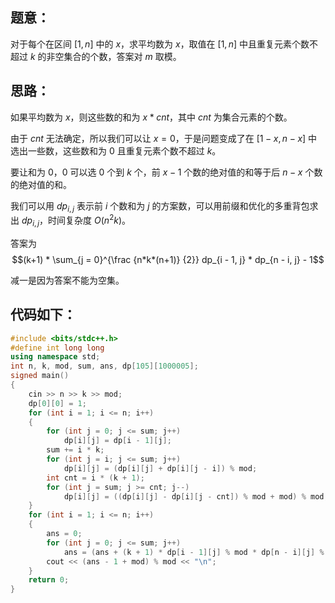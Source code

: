 ## 题意：

对于每个在区间 $[1, n]$ 中的 $x$，求平均数为 $x$，取值在 $[1, n]$ 中且重复元素个数不超过 $k$ 的非空集合的个数，答案对 $m$ 取模。

## 思路：

如果平均数为 $x$，则这些数的和为 $x*cnt$，其中 $cnt$ 为集合元素的个数。

由于 $cnt$ 无法确定，所以我们可以让 $x=0$，于是问题变成了在 $[1 - x, n - x]$ 中选出一些数，这些数和为 $0$ 且重复元素个数不超过 $k$。

要让和为 $0$，$0$ 可以选 $0$ 个到 $k$ 个，前 $x-1$ 个数的绝对值的和等于后 $n-x$ 个数的绝对值的和。

我们可以用 $dp_{i, j}$ 表示前 $i$ 个数和为 $j$ 的方案数，可以用前缀和优化的多重背包求出 $dp_{i, j}$，时间复杂度 $O(n^{2}k)$。

答案为
$$(k+1) * \sum_{j = 0}^{\frac {n*k*(n+1)} {2}} dp_{i - 1, j} * dp_{n - i, j} - 1$$

减一是因为答案不能为空集。

## 代码如下：

```cpp
#include <bits/stdc++.h>
#define int long long
using namespace std;
int n, k, mod, sum, ans, dp[105][1000005];
signed main()
{
    cin >> n >> k >> mod;
    dp[0][0] = 1;
    for (int i = 1; i <= n; i++)
    {
        for (int j = 0; j <= sum; j++)
            dp[i][j] = dp[i - 1][j];
        sum += i * k;
        for (int j = i; j <= sum; j++)
            dp[i][j] = (dp[i][j] + dp[i][j - i]) % mod;
        int cnt = i * (k + 1);
        for (int j = sum; j >= cnt; j--)
            dp[i][j] = ((dp[i][j] - dp[i][j - cnt]) % mod + mod) % mod;
    }
    for (int i = 1; i <= n; i++)
    {
        ans = 0;
        for (int j = 0; j <= sum; j++)
            ans = (ans + (k + 1) * dp[i - 1][j] % mod * dp[n - i][j] % mod) % mod;
        cout << (ans - 1 + mod) % mod << "\n";
    }
    return 0;
}
```